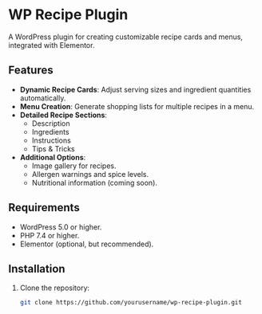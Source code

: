 # WP Recipe Plugin

A WordPress plugin for creating customizable recipe cards and menus, integrated with Elementor.

## Features
- **Dynamic Recipe Cards**: Adjust serving sizes and ingredient quantities automatically.
- **Menu Creation**: Generate shopping lists for multiple recipes in a menu.
- **Detailed Recipe Sections**:
  - Description
  - Ingredients
  - Instructions
  - Tips & Tricks
- **Additional Options**:
  - Image gallery for recipes.
  - Allergen warnings and spice levels.
  - Nutritional information (coming soon).

## Requirements
- WordPress 5.0 or higher.
- PHP 7.4 or higher.
- Elementor (optional, but recommended).

## Installation
1. Clone the repository:
   ```bash
   git clone https://github.com/yourusername/wp-recipe-plugin.git

